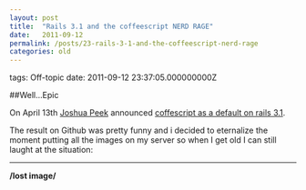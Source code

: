 ```yaml
---
layout: post
title:  "Rails 3.1 and the coffeescript NERD RAGE"
date:   2011-09-12
permalink: /posts/23-rails-3-1-and-the-coffeescript-nerd-rage
categories: old
---
```


tags: Off-topic date: 2011-09-12 23:37:05.000000000Z


##Well...Epic

On April 13th [Joshua Peek](https://github.com/josh) announced [coffescript as a default on rails 3.1](https://github.com/rails/rails/commit/9f09aeb8273177fc2d09ebdafcc76ee8eb56fe33).

The result on Github was pretty funny and i decided to eternalize the moment putting all the images on my server so when I get old I can still laught at the situation:

******************************************************

**/lost image/**
